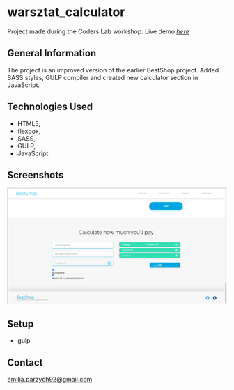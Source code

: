 # warsztat_calculator
Project made during the Coders Lab workshop. Live demo [_here_](https://eparzych.github.io/BestShop_section_calculator/)

## General Information
The project is an improved version of the earlier BestShop project. Added SASS styles, GULP compiler and created new calculator section in JavaScript.

## Technologies Used
- HTML5, 
- flexbox, 
- SASS, 
- GULP, 
- JavaScript.

## Screenshots
![Screenshot 1](assets/screenshot1.png)

## Setup
- gulp

## Contact
emilia.parzych92@gmail.com
